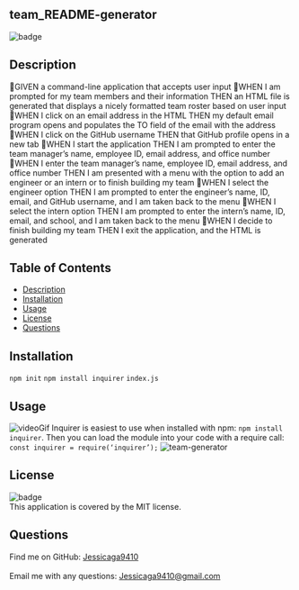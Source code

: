   ## team_README-generator
![badge](https://img.shields.io/badge/license-MIT-ff69b4)
## Description
🔆GIVEN a command-line application that accepts user input
🔆WHEN I am prompted for my team members and their information
THEN an HTML file is generated that displays a nicely formatted team roster based on user input
🔆WHEN I click on an email address in the HTML
THEN my default email program opens and populates the TO field of the email with the address
🔆WHEN I click on the GitHub username
THEN that GitHub profile opens in a new tab
🔆WHEN I start the application
THEN I am prompted to enter the team manager’s name, employee ID, email address, and office number
🔆WHEN I enter the team manager’s name, employee ID, email address, and office number
THEN I am presented with a menu with the option to add an engineer or an intern or to finish building my team
🔆WHEN I select the engineer option
THEN I am prompted to enter the engineer’s name, ID, email, and GitHub username, and I am taken back to the menu
🔆WHEN I select the intern option
THEN I am prompted to enter the intern’s name, ID, email, and school, and I am taken back to the menu
🔆WHEN I decide to finish building my team
THEN I exit the application, and the HTML is generated


## Table of Contents

- [Description](#description)
- [Installation](#installation)
- [Usage](#usage)
- [License](#license)
- [Questions](#questions)

## Installation
 ```npm init```  ```npm install inquirer``` ```index.js```
## Usage
![videoGif](https://user-images.githubusercontent.com/87554644/138575891-e9fe5881-a96a-4bb9-8866-71881673f02c.gif)
Inquirer is easiest to use when installed with npm:  ``` npm install inquirer ```. Then you can load the module into your code with a require call: ``` const inquirer = require(‘inquirer’); ```
![team-generator](https://user-images.githubusercontent.com/87554644/138574943-b4d03086-df21-4b12-a799-a63cbe21d954.png)
## License
![badge](https://img.shields.io/badge/license-MIT-ff69b4)
<br />
This application is covered by the MIT license. 

## Questions
Find me on GitHub: [Jessicaga9410](https://github.com/Jessica9410)<br />
<br />
Email me with any questions: Jessicaga9410@gmail.com<br /><br />